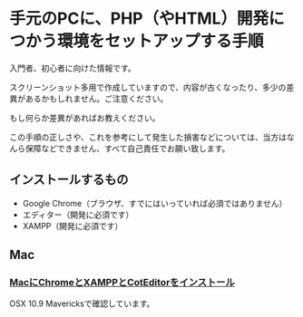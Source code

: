 手元のPCに、PHP（やHTML）開発につかう環境をセットアップする手順
====================================

入門者、初心者に向けた情報です。

スクリーンショット多用で作成していますので、内容が古くなったり、多少の差異があるかもしれません。ご注意ください。

もし何らか差異があればお教えください。

この手順の正しさや、これを参考にして発生した損害などについては、当方はなんら保障などできません、すべて自己責任でお願い致します。

## インストールするもの

- Google Chrome（ブラウザ、すでにはいっていれば必須ではありません）
- エディター（開発に必須です）
- XAMPP（開発に必須です）


## Mac

### [MacにChromeとXAMPPとCotEditorをインストール](mac/README.md)

OSX 10.9 Mavericksで確認しています。




